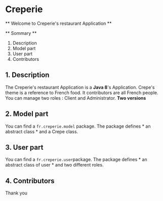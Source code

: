# Creperie

** Welcome to Creperie's restaurant Application **

** Sommary **

1. Description
2. Model part
3. User part
4. Contributors

## 1. Description

The Creperie's restaurant Application is a **Java 8**'s Application.
Crepe's theme is a reference to French food. It contributors are all French people. 
You can manage two roles : Client and Administrator. **Two versions**

## 2. Model part

You can find a `fr.creperie.model` package. 
The package defines * an abstract class * and a Crepe class.

## 3. User part

You can find a `fr.creperie.user`package.
The package defines * an abstract class of user * and two different roles.

## 4. Contributors

Thank you 